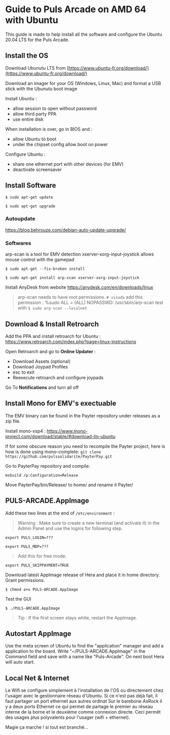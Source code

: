# Guide to Puls Arcade on AMD 64 with Ubuntu

This guide is made to help install all the software and configure the Ubuntu 20.04 LTS for the Puls Arcade.

## Install the OS

Download Ubunutu LTS from [https://www.ubuntu-fr.org/download/](https://www.ubuntu-fr.org/download/)

Download an imager for your OS (Windows, Linux, Mac) and format a USB stick with the Ubunutu boot image

Install Ubuntu :
- allow session to open without password
- allow third party PPA
- use entire disk

When installation is over, go in BIOS and :
- allow Ubuntu to boot
- under the chipset config allow boot on power

Configure Ubuntu :
- share one ethernet port with other devices (for EMV)
- deactivate screensaver

## Install Software

`$ sudo apt-get update`

`$ sudo apt-get upgrade`

### Autoupdate
https://blog.behrouze.com/debian-auto-update-upgrade/

### Softwares
arp-scan is a tool for EMV detection
xserver-xorg-input-joystick allows mouse control with the gamepad

`$ sudo apt-get --fix-broken install`

`$ sudo apt-get install arp-scan xserver-xorg-input-joystick`

Install AnyDesk from website https://anydesk.com/en/downloads/linux

> arp-scan needs to have root permissions.
> `# visudo`
> add this permission : %sudo ALL = (ALL) NOPASSWD: /usr/sbin/arp-scan
> test with `$ sudo arp-scan --localnet`

## Download & Install Retroarch

Add the PPA and install retroarch for Ubuntu : https://www.retroarch.com/index.php?page=linux-instructions

Open Retroarch and go to **Online Updater** :
- Download Assets (optional)
- Download Joypad Profiles
- esc to exit
- Reexecute retroarch and configure joypads

Go To **Notifications** and turn all off

## Install Mono for EMV's exectuable

The EMV binary can be found in the Payter repository under releases as a zip file.

Install mono-xsp4 : https://www.mono-project.com/download/stable/#download-lin-ubuntu

If for some obscure reason you need to recompile the Payter project, here is how is done using mono-complete:
`git clone https://github.com/pulssolidarite/PayterPay.git`

Go to PayterPay repository and compile:

`msbuild /p:Configuration=Release`

Move PayterPay/bin/Release/ to home/ and rename it Payter/

## PULS-ARCADE.AppImage

Add these two lines at the end of `/etc/environment` :

> Warning : Make sure to create a new terminal (and activate it) in the Admin Panel and use the logins for following step.

`export PULS_LOGIN=???`

`export PULS_MDP=???`

> Add this for free mode:

`export PULS_SKIPPAYMENT=TRUE`

Download latest AppImage release of Hera and place it in home directory. Grant permissions.

`$ chmod a+x PULS-ARCADE.AppImage`

Test the GUI

`$ ./PULS-ARCADE.AppImage`

> Tip : If the first screen stays white, restart the AppImage.

## Autostart AppImage 

Use the meta screen of Ubuntu to find the "application" manager and add a application to the board.
Write "~/PULS-ARCADE.AppImage" in the Command field and save with a name like "Puls-Arcade".
On next boot Hera will auto start.

## Local Net & Internet

Le Wifi se configure simplement à l'installation de l'OS ou directement chez l'usager avec le gestionnaire réseau d'Ubuntu.
Si ce n'est pas déjà fait, il faut partager un port ethernet aux autres ordinat
Sur le barebone AsRock il y a deux ports Ethernet ce qui permet de partage le premier au réseau interne de la borne et le deuxième comme connexion directe. Ceci permêt des usages plus polyvalents pour l'usager (wifi + ethernet).

Magie ça marche ! si tout est branché...

